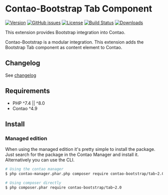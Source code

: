 Contao-Bootstrap Tab Component
==============================

[![Version](http://img.shields.io/packagist/v/contao-bootstrap/tab.svg?style=for-the-badge&label=Latest)](http://packagist.org/packages/contao-bootstrap/tab)
[![GitHub issues](https://img.shields.io/github/issues/contao-bootstrap/tab.svg?style=for-the-badge&logo=github)](https://github.com/contao-bootstrap/tab/issues)
[![License](http://img.shields.io/packagist/l/contao-bootstrap/tab.svg?style=for-the-badge&label=License)](http://packagist.org/packages/contao-bootstrap/tab)
[![Build Status](https://img.shields.io/github/workflow/status/contao-bootstrap/tab/Code%20Quality%20Diagnostics/master?style=for-the-badge)](https://github.com/contao-bootstrap/tab/actions/workflows/diagnostics.yml)
[![Downloads](http://img.shields.io/packagist/dt/contao-bootstrap/tab.svg?style=for-the-badge&label=Downloads)](http://packagist.org/packages/contao-bootstrap/tab)

This extension provides Bootstrap integration into Contao.

Contao-Bootstrap is a modular integration. This extension adds the Bootstrap Tab component as content element to Contao.

Changelog
---------

See [changelog](CHANGELOG.md)


Requirements
------------

 - PHP ^7.4 || ^8.0
 - Contao ^4.9


Install
-------

### Managed edition

When using the managed edition it's pretty simple to install the package. Just search for the package in the
Contao Manager and install it. Alternatively you can use the CLI.

```bash
# Using the contao manager
$ php contao-manager.phar.php composer require contao-bootstrap/tab~2.0

# Using composer directly
$ php composer.phar require contao-bootstrap/tab~2.0
